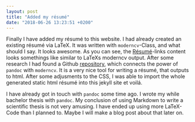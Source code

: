 ```yaml
---
layout: post
title: "Added my résumé"
date: "2018-06-26 13:23:51 +0200"
---
```


Finally I have added my résumé to this website. I had already created an existing résumé via LaTeX. It was written with `moderncv`-Class, and what should I say. It looks awesome. As you can see, the [Résumé](/resume)-links content looks somethings like similar to LaTeXs moderncv output. After some research I had found a Github [repository](https://github.com/barraq/pandoc-moderncv), which connects the power of `pandoc` with `moderncv`. It is a very nice tool for writing a résumé, that outputs to html. After some adjusments to the CSS, I was able to import the whole generated static html résumé into this jekyll site et voilá.

I have already got in touch with `pandoc` some time ago. I wrote my while bachelor thesis with `pandoc`. My conclusion of using Markdown to write a scientific thesis is not very amusing. I have ended up using more LaTeX-Code than I planned to. Maybe I will make a blog post about that later on.
